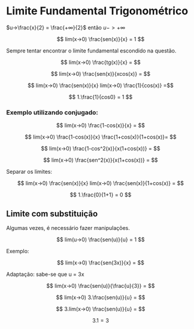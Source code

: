 # Limite Fundamental Trigonométrico 

$u->\frac{x}{2} = \frac{+∞}{2}$ então $u->+∞$

$$ lim(x->0) \frac{sen(x)}{x} = 1 $$


Sempre tentar encontrar o limite fundamental escondido na questão.


$$ lim(x->0) \frac{tg(x)}{x} =  $$

$$ lim(x->0) \frac{sen(x)}{xcos(x)} = $$

$$ lim(x->0) \frac{sen(x)}{x} lim(x->0) \frac{1}{cos(x)} =$$

$$ 1.\frac{1}{cos0} = 1 $$

### Exemplo utilizando conjugado: 

$$ lim(x->0) \frac{1-cos(x)}{x} = $$

$$ lim(x->0) \frac{1-cos(x)}{x} \frac{1+cos(x)}{1+cos(x)}= $$

$$ lim(x->0) \frac{1-cos^2(x)}{x(1+cos(x))} = $$

$$ lim(x->0) \frac{sen^2(x)}{x(1+cos(x))} = $$

Separar os limites: 

$$ lim(x->0) \frac{sen(x)}{x}  lim(x->0) \frac{sen(x)}{1+cos(x)} = $$

$$ 1.\frac{0}{1+1} = 0 $$

## Limite com substituição 
Algumas vezes, é necessário fazer manipulações.

$$ lim(u->0) \frac{sen(u)}{u} = 1 $$

Exemplo: 

$$ lim(x->0) \frac{sen(3x)}{x} = $$

Adaptação: sabe-se que u = 3x

$$ lim(x->0) \frac{sen(u)}{\frac{u}{3}} = $$

$$ lim(x->0) 3.\frac{sen(u)}{u} = $$

$$ 3.lim(x->0) \frac{sen(u)}{u} = $$

$$ 3.1 = 3 $$


